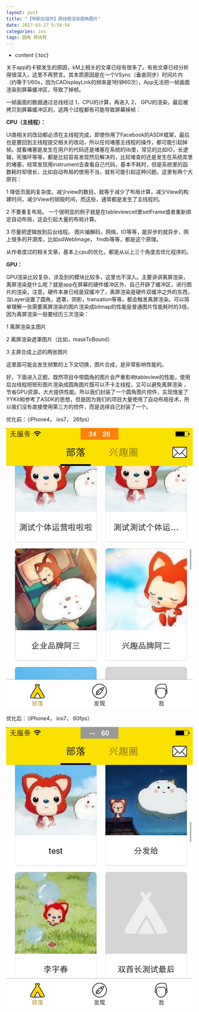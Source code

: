 ```yaml
---
layout: post
title: "【特斯拉组件】跨线程渲染圆角图片"
date: 2017-03-27 5:58:54
categories: ios
tags: 圆角 跨线程
---
```


* content
{:toc}

关于app的卡顿发生的原因，kM上相关的文章已经有很多了。有些文章已经分析得很深入，这里不再赘言。其本质原因是在一个VSync（垂直同步）时间片内（约等于1/60s，因为CADisplayLink的频率是1秒钟60次），App无法把一帧画面渲染到屏幕缓冲区，导致了掉帧。

一帧画面的数据通过总线经过 1，CPU的计算，再进入 2， GPU的渲染，最后被拷贝到屏幕缓冲区的，这两个过程都有可能导致屏幕掉帧：

<!--more-->

**CPU（主线程）：**

UI类相关的改动都必须在主线程完成，即使你用了Facebook的ASDK框架，最后也是要回到主线程提交相关的改动，所以任何堵塞主线程的操作，都可能引起掉帧。就看堵塞是发生在用户的代码还是堵塞在系统的lib里，常见的比如IO，长逻辑，死循环等等，都是比较容易发现然后解决的，比较难查的还是发生在系统库里的堵塞，经常发现用instrument去查看自己代码，基本不耗时，但是系统里的函数耗时却很长，比如自动布局的使用不当，就有可能引起这种问题。这里有两个大原则：

1 降低页面的复杂度。减少view的数目。就等于减少了布局计算，减少View的构建时间，减少View的销毁时间，而这些，通常都是发生了主线程的。

2 不要重复布局。 一个很明显的例子就是在tableviewcell里setFrame或者重新绑定自动布局，这会引起大量的布局计算。

3 尽量把逻辑放到后台线程。 图片编解码，网络，IO等等，能异步的就异步，网上很多的开源库，比如sdWebImage， fmdb等等，都是这个原理。

从作者度过的相关文章，基本上cpu的优化，都是从以上三个角度去优化程序的。

**GPU：**

GPU渲染比较复杂，涉及到的模块比较多，这里也不深入。主要讲讲离屏渲染，离屏渲染是什么呢？就是app在屏幕的硬件缓冲区外，自己开辟了缓冲区，进行图片的渲染，注意，硬件本身已经是双缓冲了，离屏渲染是硬件双缓冲之外的东西，当Layer设置了圆角，遮罩，阴影，transation等等，都会触发离屏渲染。可以简单理解一张需要离屏渲染的图片渲染成bitmap的性能是普通图片性能耗时的3倍，因为离屏渲染一般要经历三次渲染：

1 离屏渲染主图片

2 离屏渲染遮罩图片（比如，maskToBound）

3 主屏合成上述的两张图片

这里面可能会发生频繁的上下文切换，图片合成，是非常影响性能的。

好，下面进入正题，既然项目中带圆角的图片会严重影响tableview的性能，使用后台线程把矩形图片渲染成圆角图片既可以不卡主线程，又可以避免离屏渲染 ，节省GPU资源，大大提供性能。所以我们封装了一个圆角图片控件，实现借鉴了YYKit和参考了ASDK的思想，但是因为我们的项目大量使用了自动布局技术，所以我们没有直接使用第三方的控件，而是选择自己封装了一个。 

优化前：（iPhone4， ios7， 26fps）

![Alt text](/image/Tesla_components/1.jpg)


优化后：（iPhone4， ios7， 60fps）

![Alt text](/image/Tesla_components/2.jpg)

